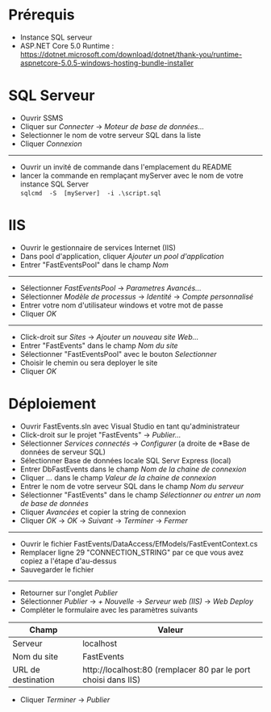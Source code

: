 #  Prérequis
- Instance SQL serveur
- ASP.NET Core 5.0 Runtime : https://dotnet.microsoft.com/download/dotnet/thank-you/runtime-aspnetcore-5.0.5-windows-hosting-bundle-installer

#  SQL Serveur

- Ouvrir  SSMS
- Cliquer  sur  *Connecter*  ->  *Moteur  de base de données...*
- Selectionner  le nom de votre serveur SQL dans la liste
- Cliquer  *Connexion*
---
- Ouvrir un invité de commande dans l'emplacement du  README
- lancer la commande en remplaçant  myServer  avec le nom de votre instance SQL  Server  
  ``sqlcmd  -S  [myServer]  -i .\script.sql  ``

#  IIS

- Ouvrir le gestionnaire de services Internet  (IIS)
- Dans  pool  d'application,  cliquer  *Ajouter  un pool d'application*
- Entrer "FastEventsPool" dans le champ  *Nom*
 ---
- Sélectionner  *FastEventsPool*  ->  *Parametres  Avancés...*
- Sélectionner  *Modèle  de  processus*  ->  *Identité*  ->  *Compte  personnalisé*
- Entrer votre nom d'utilisateur  windows  et votre mot de passe
- Cliquer  *OK*
--- 
- Click-droit sur  *Sites*  ->  *Ajouter  un nouveau site  Web...*
- Entrer "FastEvents" dans le champ  *Nom  du  site*
- Sélectionner  "FastEventsPool" avec le bouton  *Selectionner*
- Choisir le chemin ou sera  deployer  le site
- Cliquer  *OK*

#  Déploiement

- Ouvrir  FastEvents.sln  avec  Visual  Studio en tant qu'administrateur
- Click-droit sur le projet "FastEvents"  ->  *Publier...*
- Sélectionner  *Services  connectés*  ->  *Configurer*  (a  droite de  *Base  de données de serveur SQL)
- Sélectionner  Base de données locale SQL  Servr  Express  (local)
- Entrer  DbFastEvents  dans le champ  *Nom  de la  chaine  de  connexion*
- Cliquer  *...*  dans le champ  *Valeur  de la  chaine  de  connexion*
- Entrer le nom de votre serveur SQL dans le champ  *Nom  du  serveur*
- Sélectionner  "FastEvents" dans le champ  *Sélectionner  ou entrer un nom de base de  données*
- Cliquer  *Avancées*  et copier  la  string de connexion
- Cliquer  *OK* -> *OK* ->  *Suivant* ->  *Terminer*  ->  *Fermer*
 ---
- Ouvrir le fichier  FastEvents/DataAccess/EfModels/FastEventContext.cs
- Remplacer  ligne  29 "CONNECTION_STRING" par ce que vous avez copiez a l'étape  d'au-dessus
- Sauvegarder le fichier
 ---
- Retourner sur l'onglet  *Publier*
- Sélectionner  *Publier*  ->  *+  Nouvelle*  ->  *Serveur  web  (IIS)*  ->  *Web  Deploy*
- Compléter  le formulaire avec les paramètres suivants

| Champ| Valeur|
|--|--|
| Serveur | localhost |
| Nom du site | FastEvents |
| URL de destination | http://localhost:80 (remplacer 80 par le port choisi dans IIS)|

- Cliquer  *Terminer* -> *Publier*